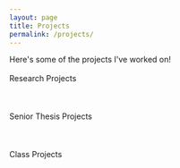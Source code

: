 ```yaml
---
layout: page
title: Projects
permalink: /projects/
---
```


<div>Here's some of the projects I've worked on! </div>
<br>
<div class="project-heading">Research Projects</div> <br>
<br>
<br>
<div class="project-heading">Senior Thesis Projects</div> <br>
<br>
<br>
<div class="project-heading">Class Projects</div> <br>
<br>
<br>
